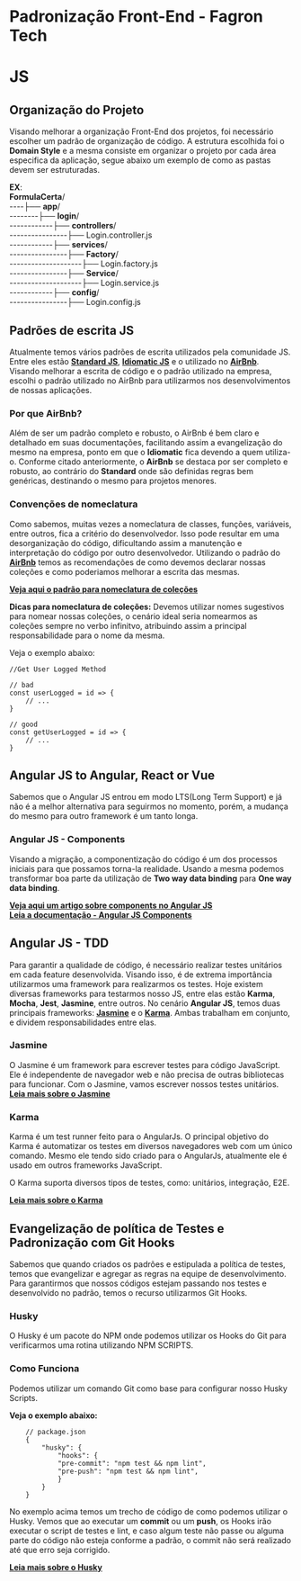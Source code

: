 # Padronização Front-End  - Fagron Tech

# JS

## Organização do Projeto

Visando melhorar a organização Front-End dos projetos, foi necessário escolher um padrão de organização de código. A estrutura escolhida foi o **Domain Style** e a mesma consiste em organizar o projeto por cada área especifica da aplicação, segue abaixo um exemplo de como as pastas devem ser estruturadas.

**EX**: <br />
**FormulaCerta**/ <br />
----├── **app**/ <br />
--------├── **login**/ <br />
------------├── **controllers**/ <br />
----------------├── Login.controller.js <br />
------------├── **services**/ <br />
----------------├── **Factory**/ <br />
--------------------├── Login.factory.js <br />
----------------├── **Service**/ <br />
--------------------├── Login.service.js <br />
------------├── **config**/ <br />
----------------├── Login.config.js <br />

## Padrões de escrita JS
Atualmente temos vários padrões de escrita utilizados pela comunidade JS. Entre eles estão [**Standard JS**](https://standardjs.com), [**Idiomatic JS**](https://github.com/rwaldron/idiomatic.js/) e o utilizado no [**AirBnb**](https://github.com/airbnb/javascript). <br />
Visando melhorar a escrita de código e o padrão utilizado na empresa, escolhi o padrão utilizado no AirBnb para utilizarmos nos desenvolvimentos de nossas aplicações. 

### Por que AirBnb?
Além de ser um padrão completo e robusto, o AirBnb é bem claro e detalhado em suas documentações, facilitando assim a evangelização do mesmo na empresa, ponto em que o **Idiomatic** fica devendo a quem utiliza-o. Conforme citado anteriormente, o **AirBnb** se destaca por ser completo e robusto, ao contrário do **Standard** onde são definidas regras bem genéricas, destinando o mesmo para projetos menores.

### Convenções de nomeclatura
Como sabemos, muitas vezes a nomeclatura de classes, funções, variáveis, entre outros, fica a critério do desenvolvedor. Isso pode resultar em uma desorganização do código, dificultando assim a manutenção e interpretação do código por outro desenvolvedor. 
Utilizando o padrão do [**AirBnb**](https://github.com/airbnb/javascript#naming-conventions) temos as recomendações de como devemos declarar nossas coleções e como poderiamos melhorar a escrita das mesmas.

[**Veja aqui o padrão para nomeclatura de coleções**](https://github.com/airbnb/javascript#naming-conventions) <br />

**Dicas para nomeclatura de coleções:**
Devemos utilizar nomes sugestivos para nomear nossas coleções, o cenário ideal seria nomearmos as coleções sempre no verbo infinitvo, atribuindo assim a principal responsabilidade para o nome da mesma. <br />

Veja o exemplo abaixo: <br />
```
//Get User Logged Method
	
// bad
const userLogged = id => {
    // ...
}
	
// good
const getUserLogged = id => {
    // ...
}
```
  
## Angular JS to Angular, React or Vue
Sabemos que o Angular JS entrou em modo LTS(Long Term Support) e já não é a melhor alternativa para seguirmos no momento, porém, a mudança do mesmo para outro framework é um tanto longa. 

### Angular JS - Components
Visando a migração, a componentização do código é um dos processos iniciais para que possamos torna-la realidade. Usando a mesma podemos transformar boa parte da utilização de **Two way data binding** para **One way data binding**.

[**Veja aqui um artigo sobre components no Angular JS**](https://medium.com/the-startup-lab-blog/creating-highly-reusable-angularjs-components-9249f21c1938) <br />
[**Leia a documentação - Angular JS Components**](https://docs.angularjs.org/guide/component)


## Angular JS - TDD
Para garantir a qualidade de código, é necessário realizar testes unitários em cada feature desenvolvida. Visando isso, é de extrema importância utilizarmos uma framework para realizarmos os testes.
Hoje existem diversas frameworks para testarmos nosso JS, entre elas estão **Karma**, **Mocha**, **Jest**, **Jasmine**, entre outros. No cenário **Angular JS**, temos duas principais frameworks: [**Jasmine**](https://jasmine.github.io/2.1/introduction) e o [**Karma**](https://karma-runner.github.io/latest/index.html). Ambas trabalham em conjunto, e dividem responsabilidades entre elas.

### Jasmine
O Jasmine é um framework para escrever testes para código JavaScript. Ele é independente de navegador web e não precisa de outras bibliotecas para funcionar. Com o Jasmine, vamos escrever nossos testes unitários. <br />
[**Leia mais sobre o Jasmine**](https://jasmine.github.io/2.1/introduction)

### Karma
Karma é um test runner feito para o AngularJs. O principal objetivo do Karma é automatizar os testes em diversos navegadores web com um único comando. Mesmo ele tendo sido criado para o AngularJs, atualmente ele é usado em outros frameworks JavaScript. <br />

O Karma suporta diversos tipos de testes, como: unitários, integração, E2E.

[**Leia mais sobre o Karma**](https://karma-runner.github.io/latest/index.html)

## Evangelização de política de **Testes** e **Padronização** com **Git Hooks**
Sabemos que quando criados os padrões e estipulada a política de testes, temos que evangelizar e agregar as regras na equipe de desenvolvimento. Para garantirmos que nossos códigos estejam passando nos testes e desenvolvido no padrão, temos o recurso utilizarmos Git Hooks.

### Husky
O Husky é um pacote do NPM onde podemos utilizar os Hooks do Git para verificarmos uma rotina utilizando NPM SCRIPTS.

### Como Funciona
Podemos utilizar um comando Git como base para configurar nosso Husky Scripts.

**Veja o exemplo abaixo:**

```
    // package.json
    {
        "husky": {
            "hooks": {
            "pre-commit": "npm test && npm lint",
            "pre-push": "npm test && npm lint",
            }
        }
    }
```

No exemplo acima temos um trecho de código de como podemos utilizar o Husky. Vemos que ao executar um **commit** ou um **push**, os Hooks irão executar o script de testes e lint, e caso algum teste não passe ou alguma parte do código não esteja conforme a padrão, o commit não será realizado até que erro seja corrigido.

[**Leia mais sobre o Husky**](https://github.com/typicode/husky)